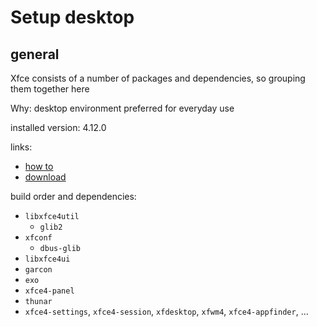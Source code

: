 # Setup desktop

## general

Xfce consists of a number of packages and dependencies, so grouping them together here

Why: desktop environment preferred for everyday use

installed version: 4.12.0

links:

- [how to](https://docs.xfce.org/xfce/building)
- [download](http://archive.xfce.org/xfce/)

build order and dependencies:

- `libxfce4util`
    - `glib2`
- `xfconf`
    - `dbus-glib`
- `libxfce4ui`
- `garcon`
- `exo`
- `xfce4-panel`
- `thunar`
- `xfce4-settings`, `xfce4-session`, `xfdesktop`, `xfwm4`, `xfce4-appfinder`, ...

